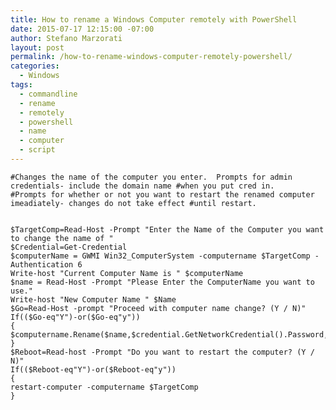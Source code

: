 ```yaml
---
title: How to rename a Windows Computer remotely with PowerShell
date: 2015-07-17 12:15:00 -07:00
author: Stefano Marzorati
layout: post
permalink: /how-to-rename-windows-computer-remotely-powershell/
categories:
  - Windows
tags:
  - commandline
  - rename
  - remotely
  - powershell
  - name
  - computer
  - script
---
```


	#Changes the name of the computer you enter.  Prompts for admin credentials- include the domain name #when you put cred in.
	#Prompts for whether or not you want to restart the renamed computer imeadiately- changes do not take effect #until restart.
	
	
	$TargetComp=Read-Host -Prompt "Enter the Name of the Computer you want to change the name of "
	$Credential=Get-Credential
	$computerName = GWMI Win32_ComputerSystem -computername $TargetComp -Authentication 6
	Write-host "Current Computer Name is " $computerName
	$name = Read-Host -Prompt "Please Enter the ComputerName you want to use."
	Write-host "New Computer Name " $Name
	$Go=Read-Host -prompt "Proceed with computer name change? (Y / N)"
	If(($Go-eq"Y")-or($Go-eq"y"))
	{
	$computername.Rename($name,$credential.GetNetworkCredential().Password,$credential.Username)
	}
	$Reboot=Read-host -Prompt "Do you want to restart the computer? (Y / N)"
	If(($Reboot-eq"Y")-or($Reboot-eq"y"))
	{
	restart-computer -computername $TargetComp
	}